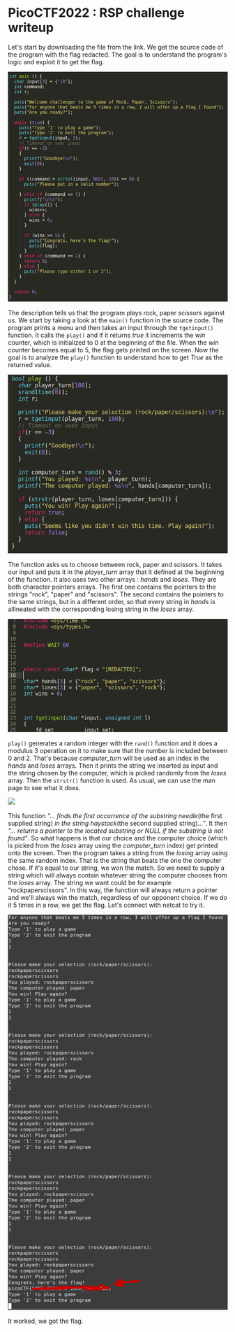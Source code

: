 # PicoCTF2022 : RSP challenge writeup

Let's start by downloading the file from the link. We get the source code of the program with the flag redacted. The goal is to understand the program's logic and exploit it to get the flag.

![](images/main.png) 

The description tells us that the program plays rock, paper scissors against us. We start by taking a look at the `main()` function in the source code. The program prints a menu and then takes an input through the `tgetinput()` function. It calls the `play()` and if it returns *true* it increments the *win* counter, which is initialized to 0 at the beginning of the file. When the *win* counter becomes equal to 5, the flag gets printed on the screen. Now the goal is to analyze the `play()` function to understand how to get *True* as the returned value.

![](images/play.png)

The function asks us to choose between rock, paper and scissors. It takes our input and puts it in the *player_turn* array that it defined at the beginning of the  function. It also uses two other arrays : *hands* and *loses*. They are both character pointers arrays. The first one contains the pointers to the strings "rock", "paper" and "scissors". The second contains the pointers to the same strings, but in a different order, so that every string in *hands* is allineated with the corresponding losing string in the *loses* array.

![](images/hands_loses.png)

`play()` generates a random integer with the `rand()` function and it does a modulus 3 operation on it to make sure that the number is included between 0 and 2. That's because *computer_turn* will be used as an index in the *hands* and *loses* arrays. Then it prints the string we inserted as input and the string chosen by the computer, which is picked randomly from the *loses* array. Then the `strstr()` function is used. As usual, we can use the man page to see what it does.

![](images/ststr_man.png)

This function *"... finds the first occurrence of the substring needle*(the first supplied string) *in the string haystack*(the second supplied string)*..."*. It then *"... returns a pointer to the located substring or NULL if the substring is not found"*. So what happens is that our choice and the computer choice (which is picked from the *loses* array using the *computer_turn* index) get printed onto the screen. Then the program takes a string from the *losing* array using the same random index. That is the string that beats the one the computer chose. If it's equal to our string, we won the match. So we need to supply a string which will always contain whatever string the computer chooses from the *loses* array. The string we want could be for example "rockpaperscissors". In this way, the function will always return a pointer and we'll always win the match, regardless of our opponent choice. If we do it 5 times in a row, we get the flag. Let's connect with netcat to try it.

![](images/flag.png)

It worked, we got the flag. 

